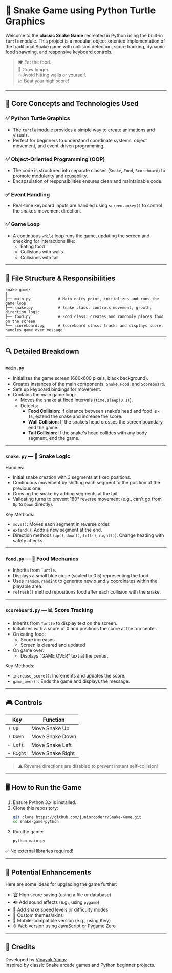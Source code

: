 # 🐍 Snake Game using Python Turtle Graphics

Welcome to the **classic Snake Game** recreated in Python using the built-in `turtle` module. This project is a modular, object-oriented implementation of the traditional Snake game with collision detection, score tracking, dynamic food spawning, and responsive keyboard controls.

> 🍽️ Eat the food.  
> 🐍 Grow longer.  
> 💥 Avoid hitting walls or yourself.  
> 📈 Beat your high score!

---

## 🧠 Core Concepts and Technologies Used

### ✅ **Python Turtle Graphics**
- The `turtle` module provides a simple way to create animations and visuals.
- Perfect for beginners to understand coordinate systems, object movement, and event-driven programming.

### ✅ **Object-Oriented Programming (OOP)**
- The code is structured into separate classes (`Snake`, `Food`, `Scoreboard`) to promote modularity and reusability.
- Encapsulation of responsibilities ensures clean and maintainable code.

### ✅ **Event Handling**
- Real-time keyboard inputs are handled using `screen.onkey()` to control the snake’s movement direction.

### ✅ **Game Loop**
- A continuous `while` loop runs the game, updating the screen and checking for interactions like:
  - Eating food
  - Collisions with walls
  - Collisions with tail

---

## 📁 File Structure & Responsibilities

```plaintext
snake-game/
│
├── main.py            # Main entry point, initializes and runs the game loop
├── snake.py           # Snake class: controls movement, growth, direction logic
├── food.py            # Food class: creates and randomly places food on the screen
└── scoreboard.py      # Scoreboard class: tracks and displays score, handles game over message
```

---

## 🔍 Detailed Breakdown

### `main.py`
- Initializes the game screen (600x600 pixels, black background).
- Creates instances of the main components: `Snake`, `Food`, and `Scoreboard`.
- Sets up keyboard bindings for movement.
- Contains the main game loop:
  - Moves the snake at fixed intervals (`time.sleep(0.1)`).
  - Detects:
    - **Food Collision**: If distance between snake’s head and food is `< 15`, extend the snake and increase the score.
    - **Wall Collision**: If the snake’s head crosses the screen boundary, end the game.
    - **Tail Collision**: If the snake's head collides with any body segment, end the game.

---

### `snake.py` — 🐍 Snake Logic
Handles:
- Initial snake creation with 3 segments at fixed positions.
- Continuous movement by shifting each segment to the position of the previous one.
- Growing the snake by adding segments at the tail.
- Validating turns to prevent 180° reverse movement (e.g., can't go from `Up` to `Down` directly).
  
Key Methods:
- `move()`: Moves each segment in reverse order.
- `extend()`: Adds a new segment at the end.
- Direction methods (`up()`, `down()`, `left()`, `right()`): Change heading with safety checks.

---

### `food.py` — 🍏 Food Mechanics
- Inherits from `Turtle`.
- Displays a small blue circle (scaled to 0.5) representing the food.
- Uses `random.randint` to generate new x and y coordinates within the playable area.
- `refresh()` method repositions food after each collision with the snake.

---

### `scoreboard.py` — 📊 Score Tracking
- Inherits from `Turtle` to display text on the screen.
- Initializes with a score of 0 and positions the score at the top center.
- On eating food:
  - Score increases
  - Screen is cleared and updated
- On game over:
  - Displays “GAME OVER” text at the center.

Key Methods:
- `increase_score()`: Increments and updates the score.
- `game_over()`: Ends the game and displays the message.

---

## 🎮 Controls

| Key      | Function     |
|----------|--------------|
| `⬆️ Up`    | Move Snake Up    |
| `⬇️ Down`  | Move Snake Down  |
| `⬅️ Left`  | Move Snake Left  |
| `➡️ Right` | Move Snake Right |

> ⚠️ Reverse directions are disabled to prevent instant self-collision!

---

## 🖥️ How to Run the Game

1. Ensure Python 3.x is installed.
2. Clone this repository:
   ```bash
   git clone https://github.com/juniorcoderr/Snake-Game.git
   cd snake-game-python
   ```
3. Run the game:
   ```bash
   python main.py
   ```

✅ No external libraries required!

---

## 🚀 Potential Enhancements

Here are some ideas for upgrading the game further:
- 🏆 High score saving (using a file or database)
- 🔊 Add sound effects (e.g., using `pygame`)
- 🐢 Add snake speed levels or difficulty modes
- 🎨 Custom themes/skins
- 📱 Mobile-compatible version (e.g., using Kivy)
- 🌐 Web version using JavaScript or Pygame Zero

---

## 🙌 Credits

Developed by [Vinayak Yadav](https://github.com/juniorcoderr)  
Inspired by classic Snake arcade games and Python beginner projects.

